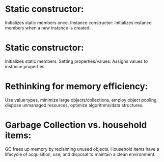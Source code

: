 # Static constructor:

 Initializes static members once. Instance constructor: Initializes instance members when a new instance is created.

# Static constructor: 

Initializes static members. Setting properties/values: Assigns values to instance properties.

# Rethinking for memory efficiency:

Use value types, minimize large objects/collections, employ object pooling, dispose unmanaged resources, optimize algorithms/data structures.

# Garbage Collection vs. household items:

 GC frees up memory by reclaiming unused objects. Household items have a lifecycle of acquisition, use, and disposal to maintain a clean environment.